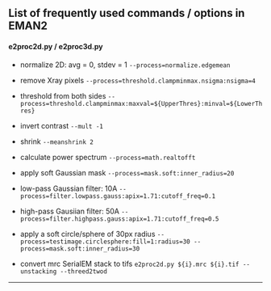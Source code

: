 ## List of frequently used commands / options in EMAN2

#### e2proc2d.py / e2proc3d.py

  * normalize 2D: avg = 0, stdev = 1
`--process=normalize.edgemean`

  * remove Xray pixels
`--process=threshold.clampminmax.nsigma:nsigma=4`

  * threshold from both sides
`--process=threshold.clampminmax:maxval=${UpperThres}:minval=${LowerThres}`

  * invert contrast
`--mult -1`

  * shrink
`--meanshrink 2`

  * calculate power spectrum
`--process=math.realtofft`

  * apply soft Gaussian mask 
`--process=mask.soft:inner_radius=20`

  * low-pass Gaussian filter: 10A
`--process=filter.lowpass.gauss:apix=1.71:cutoff_freq=0.1`

  * high-pass Gausiian filter: 50A
 `--process=filter.highpass.gauss:apix=1.71:cutoff_freq=0.5`

  * apply a soft circle/sphere of 30px radius
 `--process=testimage.circlesphere:fill=1:radius=30 --process=mask.soft:inner_radius=30`

  * convert mrc SerialEM stack to tifs
`e2proc2d.py ${i}.mrc ${i}.tif --unstacking --threed2twod`

-----

